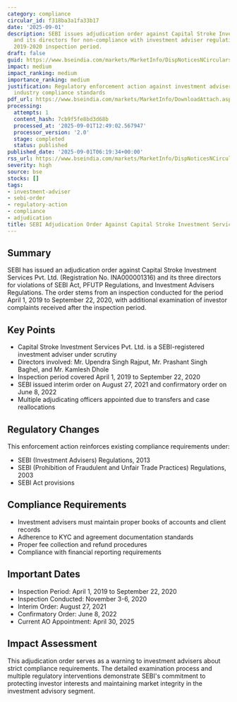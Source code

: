 ```yaml
---
category: compliance
circular_id: f318ba3a1fa33b17
date: '2025-09-01'
description: SEBI issues adjudication order against Capital Stroke Investment Services
  and its directors for non-compliance with investment adviser regulations during
  2019-2020 inspection period.
draft: false
guid: https://www.bseindia.com/markets/MarketInfo/DispNoticesNCirculars.aspx?Noticeid={6A45B11D-CD7C-4818-A987-B2B3750828F4}&noticeno=20250901-3&dt=09/01/2025&icount=3&totcount=36&flag=0
impact: medium
impact_ranking: medium
importance_ranking: medium
justification: Regulatory enforcement action against investment adviser affecting
  industry compliance standards
pdf_url: https://www.bseindia.com/markets/MarketInfo/DownloadAttach.aspx?id=20250901-3&attachedId=8ff0c161-9593-4536-9f8e-353f167fc9d7
processing:
  attempts: 1
  content_hash: 7cb9f5fe8bd3d68b
  processed_at: '2025-09-01T12:49:02.567947'
  processor_version: '2.0'
  stage: completed
  status: published
published_date: '2025-09-01T06:19:34+00:00'
rss_url: https://www.bseindia.com/markets/MarketInfo/DispNoticesNCirculars.aspx?Noticeid={6A45B11D-CD7C-4818-A987-B2B3750828F4}&noticeno=20250901-3&dt=09/01/2025&icount=3&totcount=36&flag=0
severity: high
source: bse
stocks: []
tags:
- investment-adviser
- sebi-order
- regulatory-action
- compliance
- adjudication
title: SEBI Adjudication Order Against Capital Stroke Investment Services Pvt. Ltd.
---
```


## Summary

SEBI has issued an adjudication order against Capital Stroke Investment Services Pvt. Ltd. (Registration No. INA000001316) and its three directors for violations of SEBI Act, PFUTP Regulations, and Investment Advisers Regulations. The order stems from an inspection conducted for the period April 1, 2019 to September 22, 2020, with additional examination of investor complaints received after the inspection period.

## Key Points

- Capital Stroke Investment Services Pvt. Ltd. is a SEBI-registered investment adviser under scrutiny
- Directors involved: Mr. Upendra Singh Rajput, Mr. Prashant Singh Baghel, and Mr. Kamlesh Dhole
- Inspection period covered April 1, 2019 to September 22, 2020
- SEBI issued interim order on August 27, 2021 and confirmatory order on June 8, 2022
- Multiple adjudicating officers appointed due to transfers and case reallocations

## Regulatory Changes

This enforcement action reinforces existing compliance requirements under:
- SEBI (Investment Advisers) Regulations, 2013
- SEBI (Prohibition of Fraudulent and Unfair Trade Practices) Regulations, 2003
- SEBI Act provisions

## Compliance Requirements

- Investment advisers must maintain proper books of accounts and client records
- Adherence to KYC and agreement documentation standards
- Proper fee collection and refund procedures
- Compliance with financial reporting requirements

## Important Dates

- Inspection Period: April 1, 2019 to September 22, 2020
- Inspection Conducted: November 3-6, 2020
- Interim Order: August 27, 2021
- Confirmatory Order: June 8, 2022
- Current AO Appointment: April 30, 2025

## Impact Assessment

This adjudication order serves as a warning to investment advisers about strict compliance requirements. The detailed examination process and multiple regulatory interventions demonstrate SEBI's commitment to protecting investor interests and maintaining market integrity in the investment advisory segment.